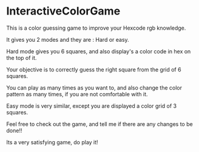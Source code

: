 # InteractiveColorGame
This is a color guessing game to improve your Hexcode rgb knowledge.

It gives you 2 modes and they are : Hard or easy.

Hard mode gives you 6 squares, and also display's a color code in hex on the top of it.

Your objective is to correctly guess the right square from the grid of 6 squares.

You can play as many times as you want to, and also change the color pattern as many times, if you are not comfortable with it.

Easy mode is very similar, except you are displayed a color grid of 3 squares.

Feel free to check out the game, and tell me if there are any changes to be done!!

Its a very satisfying game, do play it!
